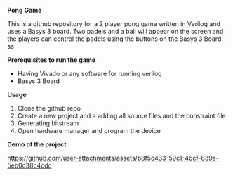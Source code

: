 __Pong Game__

This is a github repository for a 2 player pong game written in Verilog and uses a Basys 3 board. 
Two padels and a ball will appear on the screen and the players can control the padels using the buttons
on the Basys 3 Board. ss

**Prerequisites to run the game**
* Having Vivado or any software for running verilog
* Basys 3 Board

**Usage**
1. Clone the github repo
2. Create a new project and a adding all source files and the constraint file 
3. Generating bitstream
4. Open hardware manager and program the device

**Demo of the  project** 



https://github.com/user-attachments/assets/b8f5c433-59c1-46cf-839a-5eb0c38c4cdc

